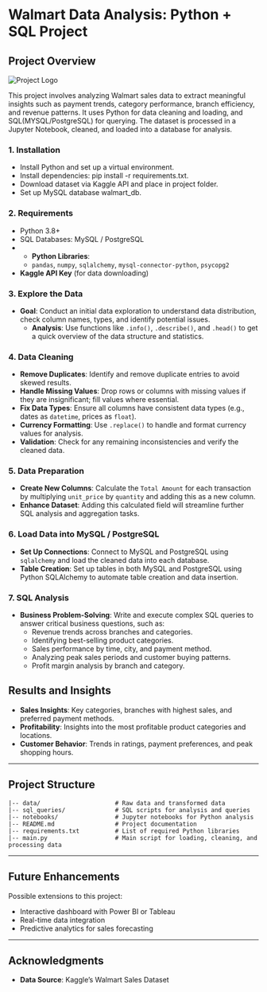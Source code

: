 # Walmart Data Analysis: Python + SQL Project

## Project Overview

![Project Logo](https://raw.github.com/MaheshikaDodangoda/Walmart_Data_Analysis/main/walmart.png)

This project involves analyzing Walmart sales data to extract meaningful insights such as payment trends, category performance, branch efficiency, and revenue patterns. It uses Python for data cleaning and loading, and SQL(MYSQL/PostgreSQL) for querying. The dataset is processed in a Jupyter Notebook, cleaned, and loaded into a database for analysis.

### 1. Installation
- Install Python and set up a virtual environment.
- Install dependencies: pip install -r requirements.txt.
- Download dataset via Kaggle API and place in project folder.
- Set up MySQL database walmart_db.

### 2. Requirements
- Python 3.8+
- SQL Databases: MySQL / PostgreSQL
- - **Python Libraries**:
  - `pandas`, `numpy`, `sqlalchemy`, `mysql-connector-python`, `psycopg2`
- **Kaggle API Key** (for data downloading)
  
### 3. Explore the Data
- **Goal**: Conduct an initial data exploration to understand data distribution, check column names, types, and identify potential issues.
   - **Analysis**: Use functions like `.info()`, `.describe()`, and `.head()` to get a quick overview of the data structure and statistics.
 
### 4. Data Cleaning
   - **Remove Duplicates**: Identify and remove duplicate entries to avoid skewed results.
   - **Handle Missing Values**: Drop rows or columns with missing values if they are insignificant; fill values where essential.
   - **Fix Data Types**: Ensure all columns have consistent data types (e.g., dates as `datetime`, prices as `float`).
   - **Currency Formatting**: Use `.replace()` to handle and format currency values for analysis.
   - **Validation**: Check for any remaining inconsistencies and verify the cleaned data.

### 5. Data Preparation
   - **Create New Columns**: Calculate the `Total Amount` for each transaction by multiplying `unit_price` by `quantity` and adding this as a new column.
   - **Enhance Dataset**: Adding this calculated field will streamline further SQL analysis and aggregation tasks.

### 6. Load Data into MySQL / PostgreSQL
   - **Set Up Connections**: Connect to MySQL and PostgreSQL using `sqlalchemy` and load the cleaned data into each database.
   - **Table Creation**: Set up tables in both MySQL and PostgreSQL using Python SQLAlchemy to automate table creation and data insertion.

### 7. SQL Analysis
   - **Business Problem-Solving**: Write and execute complex SQL queries to answer critical business questions, such as:
     - Revenue trends across branches and categories.
     - Identifying best-selling product categories.
     - Sales performance by time, city, and payment method.
     - Analyzing peak sales periods and customer buying patterns.
     - Profit margin analysis by branch and category.

## Results and Insights
- **Sales Insights**: Key categories, branches with highest sales, and preferred payment methods.
- **Profitability**: Insights into the most profitable product categories and locations.
- **Customer Behavior**: Trends in ratings, payment preferences, and peak shopping hours.
  
---

## Project Structure

```plaintext
|-- data/                     # Raw data and transformed data
|-- sql_queries/              # SQL scripts for analysis and queries
|-- notebooks/                # Jupyter notebooks for Python analysis
|-- README.md                 # Project documentation
|-- requirements.txt          # List of required Python libraries
|-- main.py                   # Main script for loading, cleaning, and processing data
```
---

## Future Enhancements

Possible extensions to this project:
- Interactive dashboard with Power BI or Tableau
- Real-time data integration
- Predictive analytics for sales forecasting
  
---
## Acknowledgments

- **Data Source**: Kaggle’s Walmart Sales Dataset

    
